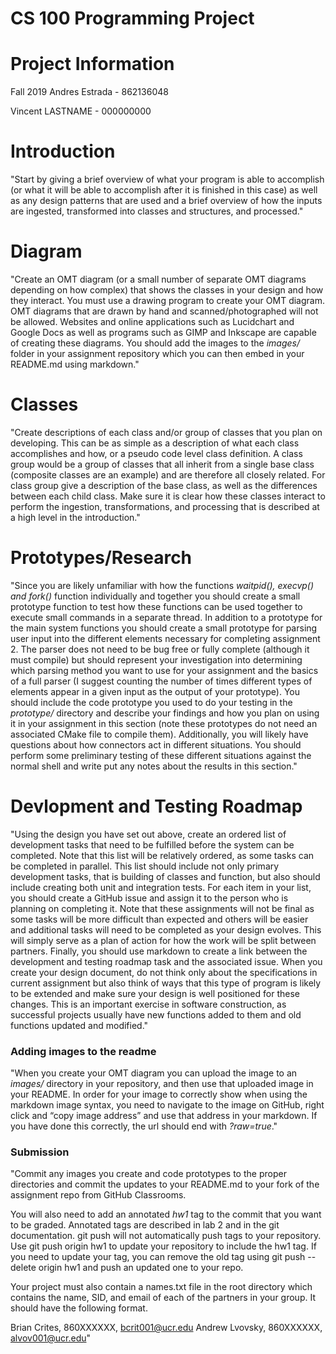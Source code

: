 # CS 100 Programming Project

# Project Information
Fall 2019
Andres Estrada - 862136048

Vincent LASTNAME - 000000000

# Introduction
"Start by giving a brief overview of what your program is able to accomplish (or what it will be able to accomplish after 
it is finished in this case) as well as any design patterns that are used and a brief overview of how the inputs are 
ingested, transformed into classes and structures, and processed."

# Diagram
"Create an OMT diagram (or a small number of separate OMT diagrams depending on how complex) that shows the classes in 
your design and how they interact. You must use a drawing program to create your OMT diagram. OMT diagrams that are drawn 
by hand 
and scanned/photographed will not be allowed. Websites and online applications such as Lucidchart and Google Docs as well 
as programs such as GIMP and Inkscape are capable of creating these diagrams. You should add the images to the *images/* 
folder in your assignment repository which you can then embed in your README.md using markdown."

# Classes
"Create descriptions of each class and/or group of classes that you plan on developing. This can be as simple as a 
description of what each class accomplishes and how, or a pseudo code level class definition. A class group would be a 
group of classes that all inherit from a single base class (composite classes are an example) and are therefore all 
closely related. For class group give a description of the base class, as well as the differences between each child 
class. Make sure it is clear how these classes interact to perform the ingestion, transformations, and processing that is
described at a high level in the introduction."

# Prototypes/Research
"Since you are likely unfamiliar with how the functions *waitpid(), execvp() and fork()* function individually and 
together you should create a small prototype function to test how these functions can be used together to execute small 
commands in a separate thread. In addition to a prototype for the main system functions you should create a small 
prototype for parsing user input into the different elements necessary for completing assignment 2. The parser does not 
need to be bug free or fully complete (although it must compile) but should represent your investigation into determining 
which parsing method you want to use for your assignment and the basics of a full parser (I suggest counting the number 
of times different types of elements appear in a given input as the output of your prototype). You should include the 
code prototype you used to do your testing in the *prototype/* directory and describe your findings and how you plan on 
using it in your assignment in this section (note these prototypes do not need an associated CMake file to compile them). 
Additionally, you will likely have questions about how connectors act in different situations. You should perform some 
preliminary testing of these different situations against the normal shell and write put any notes about the results in 
this section."
# Devlopment and Testing Roadmap
"Using the design you have set out above, create an ordered list of development tasks that need to be fulfilled before 
the system can be completed. Note that this list will be relatively ordered, as some tasks can be completed in parallel. 
This list should include not only primary development tasks, that is building of classes and function, but also should 
include creating both unit and integration tests. For each item in your list, you should create a GitHub issue and assign 
it to the person who is planning on completing it. Note that these assignments will not be final as some tasks will be 
more difficult than expected and others will be easier and additional tasks will need to be completed as your design 
evolves. This will simply serve as a plan of action for how the work will be split between partners. Finally, you should 
use markdown to create a link between the development and testing roadmap task and the associated issue.
When you create your design document, do not think only about the specifications in current assignment but also think of 
ways that this type of program is likely to be extended and make sure your design is well positioned for these changes. 
This is an important exercise in software construction, as successful projects usually have new functions added to them 
and old functions updated and modified."

### Adding images to the readme 
"When you create your OMT diagram you can upload the image to an *images/* directory in your repository, and then use 
that uploaded image in your README. In order for your image to correctly show when using the markdown image syntax, you 
need to navigate to the image on GitHub, right click and “copy image address” and use that address in your markdown. If 
you have done this correctly, the url should end with *?raw=true*."

### Submission
"Commit any images you create and code prototypes to the proper directories and commit the updates to your README.md to 
your fork of the assignment repo from GitHub Classrooms.

You will also need to add an annotated *hw1* tag to the commit that you want to be graded. Annotated tags are described 
in lab 2 and in the git documentation. git push will not automatically push tags to your repository. Use git push origin 
hw1 to update your repository to include the hw1 tag. If you need to update your tag, you can remove the old tag using 
git push --delete origin hw1 and push an updated one to your repo.

Your project must also contain a names.txt file in the root directory which contains the name, SID, and email of each of 
the partners in your group. It should have the following format.

Brian Crites, 860XXXXXX, bcrit001@ucr.edu
Andrew Lvovsky, 860XXXXXX, alvov001@ucr.edu"

